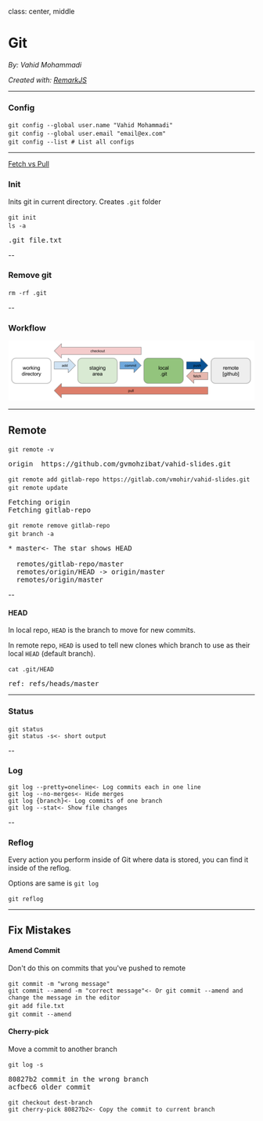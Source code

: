 class: center, middle

# Git

_By: Vahid Mohammadi_

<div class="fz-14">
    <i>Created with: <a href="https://github.com/gnab/remark">RemarkJS</a></i>
</div>

---

### Config

<div data-termynal data-ty-typeDelay="40" data-ty-lineDelay="1000">
<div data-ty="input">
    <code class="language-bash">git config --global user.name "Vahid Mohammadi"</code>
</div>
<div data-ty="input">
    <code class="language-bash">git config --global user.email "email@ex.com"</code>
</div>
<div data-ty="input">
    <code class="language-bash">git config --list # List all configs</code>
</div>
</div>

---

<div class="doc-link">
    <a href="https://stackoverflow.com/a/292359/1889607">Fetch vs Pull</a>
</div>

### Init

Inits git in current directory.
Creates `.git` folder

<div data-termynal>
<div data-ty="input">
    <code class="language-bash">git init</code>
</div>
<div data-ty="input">
    <code class="language-bash">ls -a</code>
</div>
<pre data-ty>
<span class="c-green">.git</span> file.txt
</pre>
</div>

--

### Remove git

<div data-termynal>
<div data-ty="input">
    <code class="language-bash">rm -rf .git</code>
</div>
</div>

--

### Workflow

![alt](images/workflow.png)

---

## Remote

<div data-termynal data-ty-lineDelay="1000">
<div data-ty="input">
    <code class="language-bash">git remote -v</code>
</div>
<pre data-ty>
origin  https://github.com/gvmohzibat/vahid-slides.git
</pre>
<div data-ty="input">
    <code class="language-bash">git remote <span class="c-blue">add</span> gitlab-repo https://gitlab.com/vmohir/vahid-slides.git</code>
</div>
<div data-ty="input">
    <code class="language-bash">git remote update</code>
</div>
<pre data-ty>
Fetching origin
Fetching gitlab-repo
</pre>
<div data-ty="input">
    <code class="language-bash">git remote <span class="c-blue">remove</span> gitlab-repo</code>
</div>
<div data-ty="input">
    <code class="language-bash">git branch -a</code>
</div>
<pre data-ty>
<div class="d-inline-flex w-100 justify-content-between"><span>* <span class="c-green">master</span></span><span class="c-blue"><- The star shows HEAD</span></div><span class="c-red">
  remotes/gitlab-repo/master
  remotes/origin/HEAD -> origin/master
  remotes/origin/master</span>
</pre>
</div>

--

#### HEAD

In <span class="c-green">local repo</span>, `HEAD` is the branch to move for new commits.

In <span class="c-green">remote repo</span>, `HEAD` is used to tell new clones which branch to use as their local `HEAD` (default branch).

<div data-termynal>
<div data-ty="input">
    <code class="language-bash">cat .git/HEAD</code>
</div>
<pre data-ty>
ref: refs/heads/master
</pre>
</div>

---

### Status

<div data-termynal>
<div data-ty="input">
    <code class="language-bash">git status</code>
</div>
<div data-ty="input">
    <code class="language-bash"><div class="has-desc"><span>git status -s</span><span class="c-blue"><- short output</span></div></code>
</div>
</div>

--

### Log

<div data-termynal>
<div data-ty="input">
    <code class="language-bash"><div class="has-desc"><span>git log --pretty=oneline</span><span class="c-blue"><- Log commits each in one line</span></div></code>
</div>
<div data-ty="input">
    <code class="language-bash"><div class="has-desc"><span>git log --no-merges</span><span class="c-blue"><- Hide merges</span></div></code>
</div>
<div data-ty="input">
    <code class="language-bash"><div class="has-desc"><span>git log {branch}</span><span class="c-blue"><- Log commits of one branch</span></div></code>
</div>
<div data-ty="input">
    <code class="language-bash"><div class="has-desc"><span>git log --stat</span><span class="c-blue"><- Show file changes</span></div></code>
</div>
</div>

--

### Reflog

Every action you perform inside of Git where data is stored, you can find it inside of the reflog.

Options are same is `git log`

<div data-termynal>
<div data-ty="input">
    <code class="language-bash">git reflog</code>
</div>
</div>

---

## Fix Mistakes

#### Amend Commit

Don't do this on commits that you've pushed to remote

<div data-termynal>
<div data-ty="input">
    <code class="language-bash">git commit -m "wrong message"</code>
</div>
<div data-ty="input">
  <code class="language-bash"><div class="has-desc"><span>git commit <span class="c-blue">--amend</span> -m "correct message"</span><span class="c-yellow"><- Or git commit --amend and change the message in the editor</span></div></code>
</div>
<div data-ty="input">
  <code class="language-bash">git add file.txt</code>
</div>
<div data-ty="input">
  <code class="language-bash">git commit <span class="c-blue">--amend</span></code>
</div>
</div>

#### Cherry-pick

Move a commit to another branch

<div data-termynal>
<div data-ty="input">
  <code class="language-bash">git log -s</code>
</div>
<pre data-ty>
<span class="c-yellow">80827b2</span> commit in the wrong branch
<span class="c-yellow">acfbec6</span> older commit
</pre>
<div data-ty="input">
  <code class="language-bash">git checkout dest-branch</code>
</div>
<div data-ty="input">
<code class="language-bash"><div class="has-desc"><span>git <span class="c-blue">cherry-pick</span> 80827b2</span><span class="c-yellow"><- Copy the commit to current branch</span></div></code>
</div>
</div>

<!-- tags -->
